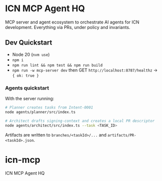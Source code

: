 # ICN MCP Agent HQ

MCP server and agent ecosystem to orchestrate AI agents for ICN development. Everything via PRs, under policy and invariants.

## Dev Quickstart
- Node 20 (`nvm use`)
- `npm i`
- `npm run lint && npm test && npm run build`
- `npm run -w mcp-server dev` then GET `http://localhost:8787/healthz` → `{ ok: true }`

### Agents quickstart

With the server running:

```bash
# Planner creates tasks from Intent-0001
node agents/planner/src/index.ts

# Architect drafts signing-context and creates a local PR descriptor
node agents/architect/src/index.ts --task <TASK_ID>
```

Artifacts are written to `branches/<taskId>/...` and `artifacts/PR-<taskId>.json`.
# icn-mcp
ICN MCP Agent HQ
